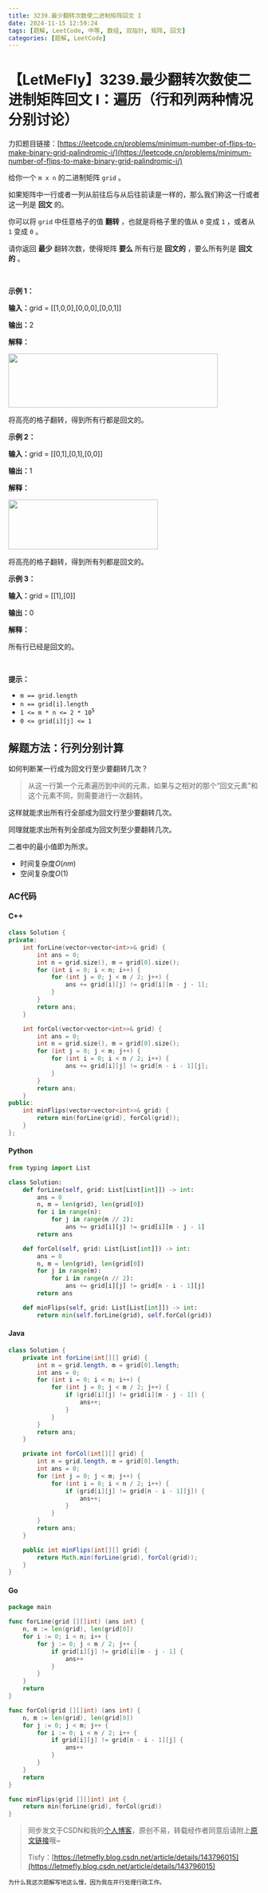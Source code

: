 ```yaml
---
title: 3239.最少翻转次数使二进制矩阵回文 I
date: 2024-11-15 12:59:24
tags: [题解, LeetCode, 中等, 数组, 双指针, 矩阵, 回文]
categories: [题解, LeetCode]
---
```


# 【LetMeFly】3239.最少翻转次数使二进制矩阵回文 I：遍历（行和列两种情况分别讨论）

力扣题目链接：[https://leetcode.cn/problems/minimum-number-of-flips-to-make-binary-grid-palindromic-i/](https://leetcode.cn/problems/minimum-number-of-flips-to-make-binary-grid-palindromic-i/)

<p>给你一个&nbsp;<code>m x n</code>&nbsp;的二进制矩阵&nbsp;<code>grid</code>&nbsp;。</p>

<p>如果矩阵中一行或者一列从前往后与从后往前读是一样的，那么我们称这一行或者这一列是 <strong>回文</strong> 的。</p>

<p>你可以将 <code>grid</code>&nbsp;中任意格子的值 <strong>翻转</strong>&nbsp;，也就是将格子里的值从 <code>0</code>&nbsp;变成 <code>1</code>&nbsp;，或者从 <code>1</code>&nbsp;变成 <code>0</code>&nbsp;。</p>

<p>请你返回 <strong>最少</strong>&nbsp;翻转次数，使得矩阵 <strong>要么</strong>&nbsp;所有行是 <strong>回文的</strong>&nbsp;，要么所有列是 <strong>回文的</strong>&nbsp;。</p>

<p>&nbsp;</p>

<p><strong class="example">示例 1：</strong></p>

<div class="example-block">
<p><span class="example-io"><b>输入：</b>grid = [[1,0,0],[0,0,0],[0,0,1]]</span></p>

<p><span class="example-io"><b>输出：</b>2</span></p>

<p><b>解释：</b></p>

<p><img alt="" src="https://assets.leetcode.com/uploads/2024/07/07/screenshot-from-2024-07-08-00-20-10.png" style="width: 420px; height: 108px;" /></p>

<p>将高亮的格子翻转，得到所有行都是回文的。</p>
</div>

<p><strong class="example">示例 2：</strong></p>

<div class="example-block">
<p><span class="example-io"><b>输入：</b>grid = </span>[[0,1],[0,1],[0,0]]</p>

<p><span class="example-io"><b>输出：</b>1</span></p>

<p><strong>解释：</strong></p>

<p><img alt="" src="https://assets.leetcode.com/uploads/2024/07/07/screenshot-from-2024-07-08-00-31-23.png" style="width: 300px; height: 100px;" /></p>

<p>将高亮的格子翻转，得到所有列都是回文的。</p>
</div>

<p><strong class="example">示例 3：</strong></p>

<div class="example-block">
<p><span class="example-io"><b>输入：</b>grid = [[1],[0]]</span></p>

<p><span class="example-io"><b>输出：</b>0</span></p>

<p><strong>解释：</strong></p>

<p>所有行已经是回文的。</p>
</div>

<p>&nbsp;</p>

<p><strong>提示：</strong></p>

<ul>
	<li><code>m == grid.length</code></li>
	<li><code>n == grid[i].length</code></li>
	<li><code>1 &lt;= m * n &lt;= 2 * 10<sup>5</sup></code></li>
	<li><code>0 &lt;= grid[i][j] &lt;= 1</code></li>
</ul>


    
## 解题方法：行列分别计算

如何判断某一行成为回文行至少要翻转几次？

> 从这一行第一个元素遍历到中间的元素，如果与之相对的那个“回文元素”和这个元素不同，则需要进行一次翻转。

这样就能求出所有行全部成为回文行至少要翻转几次。

同理就能求出所有列全部成为回文列至少要翻转几次。

二者中的最小值即为所求。

+ 时间复杂度$O(nm)$
+ 空间复杂度$O(1)$

### AC代码

#### C++

```cpp
class Solution {
private:
    int forLine(vector<vector<int>>& grid) {
        int ans = 0;
        int n = grid.size(), m = grid[0].size();
        for (int i = 0; i < n; i++) {
            for (int j = 0; j < m / 2; j++) {
                ans += grid[i][j] != grid[i][m - j - 1];
            }
        }
        return ans;
    }

    int forCol(vector<vector<int>>& grid) {
        int ans = 0;
        int n = grid.size(), m = grid[0].size();
        for (int j = 0; j < m; j++) {
            for (int i = 0; i < n / 2; i++) {
                ans += grid[i][j] != grid[n - i - 1][j];
            }
        }
        return ans;
    }
public:
    int minFlips(vector<vector<int>>& grid) {
        return min(forLine(grid), forCol(grid));
    }
};
```

#### Python

```python
from typing import List

class Solution:
    def forLine(self, grid: List[List[int]]) -> int:
        ans = 0
        n, m = len(grid), len(grid[0])
        for i in range(n):
            for j in range(m // 2):
                ans += grid[i][j] != grid[i][m - j - 1]
        return ans

    def forCol(self, grid: List[List[int]]) -> int:
        ans = 0
        n, m = len(grid), len(grid[0])
        for j in range(m):
            for i in range(n // 2):
                ans += grid[i][j] != grid[n - i - 1][j]
        return ans

    def minFlips(self, grid: List[List[int]]) -> int:
        return min(self.forLine(grid), self.forCol(grid))
```

#### Java

```java
class Solution {
    private int forLine(int[][] grid) {
        int n = grid.length, m = grid[0].length;
        int ans = 0;
        for (int i = 0; i < n; i++) {
            for (int j = 0; j < m / 2; j++) {
                if (grid[i][j] != grid[i][m - j - 1]) {
                    ans++;
                }
            }
        }
        return ans;
    }

    private int forCol(int[][] grid) {
        int n = grid.length, m = grid[0].length;
        int ans = 0;
        for (int j = 0; j < m; j++) {
            for (int i = 0; i < n / 2; i++) {
                if (grid[i][j] != grid[n - i - 1][j]) {
                    ans++;
                }
            }
        }
        return ans;
    }

    public int minFlips(int[][] grid) {
        return Math.min(forLine(grid), forCol(grid));
    }
}
```

#### Go

```go
package main

func forLine(grid [][]int) (ans int) {
    n, m := len(grid), len(grid[0])
    for i := 0; i < n; i++ {
        for j := 0; j < m / 2; j++ {
            if grid[i][j] != grid[i][m - j - 1] {
                ans++
            }
        }
    }
    return
}

func forCol(grid [][]int) (ans int) {
    n, m := len(grid), len(grid[0])
    for j := 0; j < m; j++ {
        for i := 0; i < n / 2; i++ {
            if grid[i][j] != grid[n - i - 1][j] {
                ans++
            }
        }
    }
    return
}

func minFlips(grid [][]int) int {
    return min(forLine(grid), forCol(grid))
}
```

> 同步发文于CSDN和我的[个人博客](https://blog.letmefly.xyz/)，原创不易，转载经作者同意后请附上[原文链接](https://blog.letmefly.xyz/2024/11/15/LeetCode%203239.%E6%9C%80%E5%B0%91%E7%BF%BB%E8%BD%AC%E6%AC%A1%E6%95%B0%E4%BD%BF%E4%BA%8C%E8%BF%9B%E5%88%B6%E7%9F%A9%E9%98%B5%E5%9B%9E%E6%96%87I/)哦~
>
> Tisfy：[https://letmefly.blog.csdn.net/article/details/143796015](https://letmefly.blog.csdn.net/article/details/143796015)

<small>为什么我这次题解写地这么慢，因为我在并行处理行政工作。</small>
